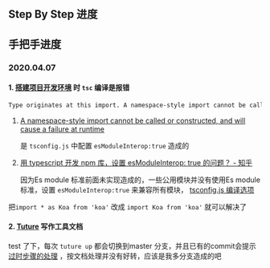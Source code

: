 ## Step By Step 进度



## 手把手进度

### 2020.04.07

#### 1. [搭建项目开发环境](https://miyogurt.github.io/nodelover-books/#/koa-todo-api/%E6%90%AD%E5%BB%BA%E9%A1%B9%E7%9B%AE%E5%BC%80%E5%8F%91%E7%8E%AF%E5%A2%83) 时 `tsc` 编译是报错

```bash
Type originates at this import. A namespace-style import cannot be called or constructed, and will cause a failure at runtime. Consider using a default import or import require here instead.
```

1. [A namespace-style import cannot be called or constructed, and will cause a failure at runtime](https://stackoverflow.com/questions/49256040/a-namespace-style-import-cannot-be-called-or-constructed-and-will-cause-a-failu) 

   是 `tsconfig.js`  中配置 `esModuleInterop:true`  造成的

2. [用 typescript 开发 npm 库，设置 esModuleInterop: true 的问题？ - 知乎](https://www.zhihu.com/question/304036559) 

   因为Es module 标准前面未实现造成的，一些公用模块并没有使用Es module 标准，设置   `esModuleInterop:true`   来兼容所有模块， [tsconfig.js 编译选项](https://www.tslang.cn/docs/handbook/compiler-options.html) 

把`import * as Koa from 'koa'`  改成 `import Koa from 'koa'`  就可以解决了



#### 2. [Tuture](https://www.yuque.com/tuture/product-manuals) 写作工具文档

test 了下，每次 `tuture up`  都会切换到master 分支，并且已有的commit会提示 [过时步骤的处理](https://www.yuque.com/tuture/product-manuals/outdated-steps)  ，按文档处理并没有好转，应该是我多分支造成的吧